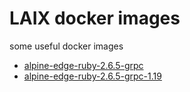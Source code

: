 # LAIX docker images

some useful docker images

- [alpine-edge-ruby-2.6.5-grpc](/alpine-edge-ruby-2.6.5-grpc/Dockerfile)
- [alpine-edge-ruby-2.6.5-grpc-1.19](/alpine-edge-ruby-2.6.5-grpc-1.19/Dockerfile)